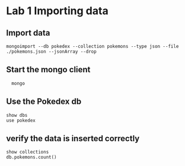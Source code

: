 # Lab 1 Importing data

## Import data

```
mongoimport --db pokedex --collection pokemons --type json --file ./pokemons.json --jsonArray --drop
```

## Start the mongo client

```
  mongo
```

## Use the Pokedex db

```
show dbs
use pokedex
```

## verify the data is inserted correctly

```
show collections
db.pokemons.count()
```
